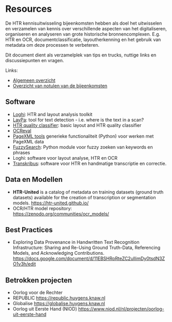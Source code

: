 # Resources

De HTR kennisuitwisseling bijeenkomsten hebben als doel het uitwisselen en verzamelen van kennis over verschillende aspecten van het digitaliseren, organiseren en analyseren van grote historische bronnencomplexen. E.g. HTR en OCR, documentclassificatie, layoutherkenning en het gebruik van metadata om deze processen te verbeteren. 

Dit document dient als verzamelplek van tips en trucks, nuttige links en discussiepunten en vragen.

Links:
- [Algemeen overzicht](https://github.com/marijnkoolen/HTR-knowledge-exchange)
- [Overzicht van notulen van de bijeenkomsten](../meeting_notes)

## Software

- [Loghi]( https://github.com/knaw-huc/loghi): HTR and layout analysis toolkit
- [LayPa](https://github.com/stefanklut/laypa): tool for text detection - i.e. where is the text in a scan?
- [HTR quality classifier](https://github.com/LAHTeR/htr-quality-classifier): basic layout and HTR quality classifier
- [OCReval](https://eddieantonio.ca/ocreval/)
- [PageXML tools](https://github.com/knaw-huc/pagexml) generieke functionaliteit (Python) voor werken met PageXML data
- [FuzzySearch](https://github.com/marijnkoolen/fuzzy-search): Python module voor fuzzy zoeken van keywords en phrases
- Loghi: software voor layout analyse, HTR en OCR
- [Transkribus](https://readcoop.eu/transkribus/): software voor HTR en handmatige transcriptie en correctie.

## Data en Modellen

- **HTR-United** is a catalog of metadata on training datasets (ground truth datasets) available for the creation of transcription or segmentation models. https://htr-united.github.io/
- OCR/HTR model repository: https://zenodo.org/communities/ocr_models/

## Best Practices

- Exploring Data Provenance in Handwritten Text Recognition Infrastructure: Sharing and Re-Using Ground Truth-Data, Referencing Models, and Acknowledging Contributions. https://docs.google.com/document/d/11EBSHRoRteZC2ulIimDy0tsdN3ZO1v3h/edit

## Betrokken projecten

- Oorlog voor de Rechter
- REPUBLIC https://republic.huygens.knaw.nl
- Globalise https://globalise.huygens.knaw.nl
- Oorlog uit Eerste Hand (NIOD) https://www.niod.nl/nl/projecten/oorlog-uit-eerste-hand

